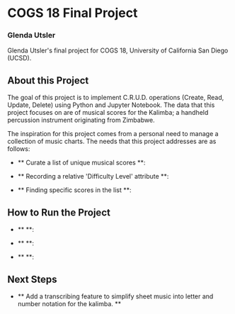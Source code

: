 # COGS 18 Final Project
### Glenda Utsler


<!-- TODO!! Link to Utsler's Github repository. -->
<!-- [![lite-badge](LINK_TO_SVG_IMAGE)](LINK_TO_REPO) -->

Glenda Utsler's final project for COGS 18, University of California San Diego (UCSD).

## About this Project

The goal of this project is to implement C.R.U.D. operations (Create, Read, Update, Delete) using Python and Jupyter Notebook. The data that this project focuses on are of musical scores for the Kalimba; a handheld percussion instrument originating from Zimbabwe.

The inspiration for this project comes from a personal need to manage a collection of music charts. The needs that this project addresses are as follows:
 
- ** Curate a list of unique musical scores **:

- ** Recording a relative 'Difficulty Level' attribute **:

- ** Finding specific scores in the list **:

## How to Run the Project

- **  **:

- **  **:

- **  **:

## Next Steps 

- ** Add a transcribing feature to simplify sheet music into letter and number notation for the kalimba. **
